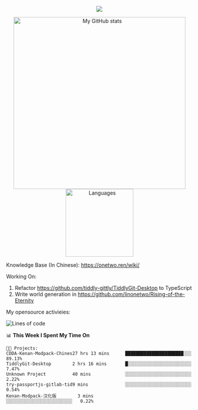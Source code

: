 <a href="https://github.com/linonetwo">
    <p align="center">
        <img src="https://github-profile-trophy.vercel.app/?username=linonetwo&column=7&theme=onedark"/>
    </p>
</a>
<a align="center" href="https://github.com/linonetwo">
  <p align="center">
    <img src="https://github-readme-stats.vercel.app/api?username=linonetwo&show_icons=true&count_private=true" alt="My GitHub stats" width="465"/>
    <img src="https://github-readme-stats.vercel.app/api/top-langs/?username=linonetwo&layout=compact&langs_count=10" alt="Languages" height="183">
  </p>
</a>

Knowledge Base (In Chinese): https://onetwo.ren/wiki/

Working On: 

1. Refactor https://github.com/tiddly-gittly/TiddlyGit-Desktop to TypeScript
1. Write world generation in https://github.com/linonetwo/Rising-of-the-Eternity

My opensource activieies:

<!--START_SECTION:waka-->
![Lines of code](https://img.shields.io/badge/From%20Hello%20World%20I%27ve%20Written-2.5%20million%20lines%20of%20code-blue)

📊 **This Week I Spent My Time On** 

```text
🐱‍💻 Projects: 
CDDA-Kenan-Modpack-Chines27 hrs 13 mins      ██████████████████████░░░   89.13% 
TiddlyGit-Desktop        2 hrs 16 mins       █░░░░░░░░░░░░░░░░░░░░░░░░   7.47% 
Unknown Project          40 mins             ░░░░░░░░░░░░░░░░░░░░░░░░░   2.22% 
try-passportjs-gitlab-tid9 mins              ░░░░░░░░░░░░░░░░░░░░░░░░░   0.54% 
Kenan-Modpack-汉化版        3 mins              ░░░░░░░░░░░░░░░░░░░░░░░░░   0.22%

```


<!--END_SECTION:waka-->
